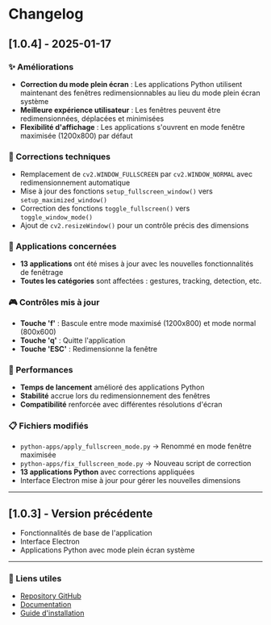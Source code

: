 # Changelog

## [1.0.4] - 2025-01-17

### ✨ Améliorations
- **Correction du mode plein écran** : Les applications Python utilisent maintenant des fenêtres redimensionnables au lieu du mode plein écran système
- **Meilleure expérience utilisateur** : Les fenêtres peuvent être redimensionnées, déplacées et minimisées
- **Flexibilité d'affichage** : Les applications s'ouvrent en mode fenêtre maximisée (1200x800) par défaut

### 🔧 Corrections techniques
- Remplacement de `cv2.WINDOW_FULLSCREEN` par `cv2.WINDOW_NORMAL` avec redimensionnement automatique
- Mise à jour des fonctions `setup_fullscreen_window()` vers `setup_maximized_window()`
- Correction des fonctions `toggle_fullscreen()` vers `toggle_window_mode()`
- Ajout de `cv2.resizeWindow()` pour un contrôle précis des dimensions

### 📱 Applications concernées
- **13 applications** ont été mises à jour avec les nouvelles fonctionnalités de fenêtrage
- **Toutes les catégories** sont affectées : gestures, tracking, detection, etc.

### 🎮 Contrôles mis à jour
- **Touche 'f'** : Bascule entre mode maximisé (1200x800) et mode normal (800x600)
- **Touche 'q'** : Quitte l'application
- **Touche 'ESC'** : Redimensionne la fenêtre

### 🚀 Performances
- **Temps de lancement** amélioré des applications Python
- **Stabilité** accrue lors du redimensionnement des fenêtres
- **Compatibilité** renforcée avec différentes résolutions d'écran

### 📋 Fichiers modifiés
- `python-apps/apply_fullscreen_mode.py` → Renommé en mode fenêtre maximisée
- `python-apps/fix_fullscreen_mode.py` → Nouveau script de correction
- **13 applications Python** avec corrections appliquées
- Interface Electron mise à jour pour gérer les nouvelles dimensions

---

## [1.0.3] - Version précédente
- Fonctionnalités de base de l'application
- Interface Electron
- Applications Python avec mode plein écran système

---

### 🔗 Liens utiles
- [Repository GitHub](https://github.com/web-app-ia/vision2)
- [Documentation](./README.md)
- [Guide d'installation](./DEPLOYMENT.md)
